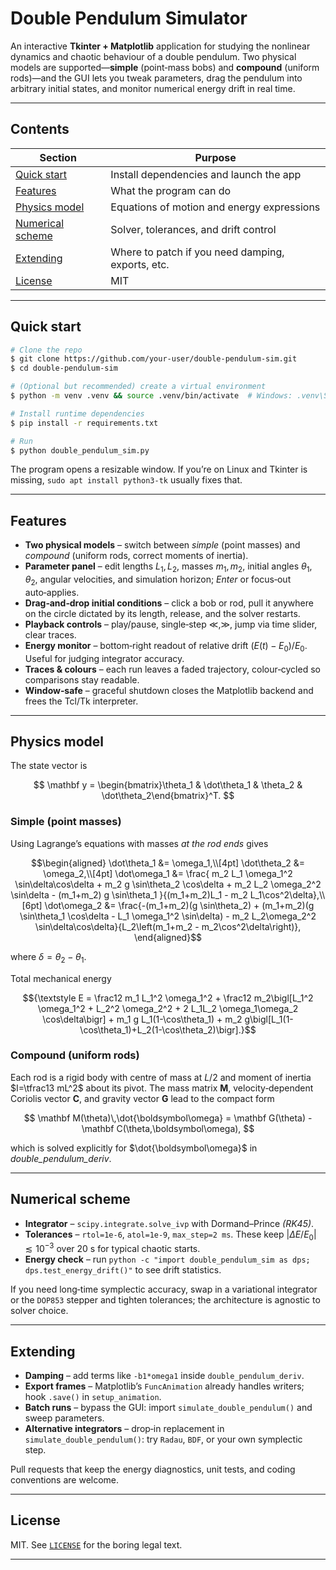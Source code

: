 # Double Pendulum Simulator

An interactive **Tkinter + Matplotlib** application for studying the nonlinear dynamics and chaotic behaviour of a double pendulum. Two physical models are supported—**simple** (point‐mass bobs) and **compound** (uniform rods)—and the GUI lets you tweak parameters, drag the pendulum into arbitrary initial states, and monitor numerical energy drift in real time.

---

## Contents

| Section                               | Purpose                                           |
| ------------------------------------- | ------------------------------------------------- |
| [Quick start](#quick-start)           | Install dependencies and launch the app           |
| [Features](#features)                 | What the program can do                           |
| [Physics model](#physics-model)       | Equations of motion and energy expressions        |
| [Numerical scheme](#numerical-scheme) | Solver, tolerances, and drift control             |
| [Extending](#extending)               | Where to patch if you need damping, exports, etc. |
| [License](#license)                   | MIT      |

---

## Quick start

```bash
# Clone the repo
$ git clone https://github.com/your‑user/double‑pendulum‑sim.git
$ cd double‑pendulum‑sim

# (Optional but recommended) create a virtual environment
$ python -m venv .venv && source .venv/bin/activate  # Windows: .venv\Scripts\activate

# Install runtime dependencies
$ pip install -r requirements.txt

# Run
$ python double_pendulum_sim.py
```

The program opens a resizable window. If you’re on Linux and Tkinter is missing, `sudo apt install python3-tk` usually fixes that.

---

## Features

* **Two physical models** – switch between *simple* (point masses) and *compound* (uniform rods, correct moments of inertia).
* **Parameter panel** – edit lengths $L_1,L_2$, masses $m_1,m_2$, initial angles $\theta_1,\theta_2$, angular velocities, and simulation horizon; *Enter* or focus‑out auto‑applies.
* **Drag‑and‑drop initial conditions** – click a bob or rod, pull it anywhere on the circle dictated by its length, release, and the solver restarts.
* **Playback controls** – play/pause, single‑step $\ll,\gg$, jump via time slider, clear traces.
* **Energy monitor** – bottom‑right readout of relative drift $(E(t)-E_0)/E_0$. Useful for judging integrator accuracy.
* **Traces & colours** – each run leaves a faded trajectory, colour‑cycled so comparisons stay readable.
* **Window‑safe** – graceful shutdown closes the Matplotlib backend and frees the Tcl/Tk interpreter.

---

## Physics model

The state vector is

$$
\mathbf y = \begin{bmatrix}\theta_1 & \dot\theta_1 & \theta_2 & \dot\theta_2\end{bmatrix}^T.
$$

### Simple (point masses)

Using Lagrange’s equations with masses *at the rod ends* gives

```math
\begin{aligned}
\dot\theta_1 &= \omega_1,\\[4pt]
\dot\theta_2 &= \omega_2,\\[4pt]
\dot\omega_1 &= \frac{ m_2 L_1 \omega_1^2 \sin\delta\cos\delta + m_2 g \sin\theta_2 \cos\delta + m_2 L_2 \omega_2^2 \sin\delta - (m_1+m_2) g \sin\theta_1 }{(m_1+m_2)L_1 - m_2 L_1\cos^2\delta},\\[6pt]
\dot\omega_2 &= \frac{-(m_1+m_2)(g \sin\theta_2) + (m_1+m_2)(g \sin\theta_1 \cos\delta - L_1 \omega_1^2 \sin\delta) - m_2 L_2\omega_2^2 \sin\delta\cos\delta}{L_2\left(m_1+m_2 - m_2\cos^2\delta\right)},
\end{aligned}
```

where $\delta = \theta_2-\theta_1$.

Total mechanical energy

```math
{\textstyle E = \frac12 m_1 L_1^2 \omega_1^2 + \frac12 m_2\bigl[L_1^2 \omega_1^2 + L_2^2 \omega_2^2 + 2 L_1L_2 \omega_1\omega_2 \cos\delta\bigr] + m_1 g L_1(1-\cos\theta_1) + m_2 g\bigl[L_1(1-\cos\theta_1)+L_2(1-\cos\theta_2)\bigr].}
```

### Compound (uniform rods)

Each rod is a rigid body with centre of mass at $L/2$ and moment of inertia $I=\tfrac13 mL^2$ about its pivot. The mass matrix $\mathbf M$, velocity‑dependent Coriolis vector $\mathbf C$, and gravity vector $\mathbf G$ lead to the compact form

$$
\mathbf M(\theta)\,\dot{\boldsymbol\omega} = \mathbf G(\theta) - \mathbf C(\theta,\boldsymbol\omega),
$$

which is solved explicitly for $\dot{\boldsymbol\omega}$ in *double\_pendulum\_deriv*.

---

## Numerical scheme

* **Integrator** – `scipy.integrate.solve_ivp` with Dormand–Prince *(RK45)*.
* **Tolerances** – `rtol=1e-6`, `atol=1e-9`, `max_step=2 ms`. These keep $|\Delta E/E_0|\lesssim10^{-3}$ over 20 s for typical chaotic starts.
* **Energy check** – run `python -c "import double_pendulum_sim as dps; dps.test_energy_drift()"` to see drift statistics.

If you need long‑time symplectic accuracy, swap in a variational integrator or the `DOP853` stepper and tighten tolerances; the architecture is agnostic to solver choice.

---

## Extending

* **Damping** – add terms like `-b1*omega1` inside `double_pendulum_deriv`.
* **Export frames** – Matplotlib’s `FuncAnimation` already handles writers; hook `.save()` in `setup_animation`.
* **Batch runs** – bypass the GUI: import `simulate_double_pendulum()` and sweep parameters.
* **Alternative integrators** – drop‑in replacement in `simulate_double_pendulum()`: try `Radau`, `BDF`, or your own symplectic step.

Pull requests that keep the energy diagnostics, unit tests, and coding conventions are welcome.

---

## License

MIT.  See [`LICENSE`](LICENSE) for the boring legal text.

---
